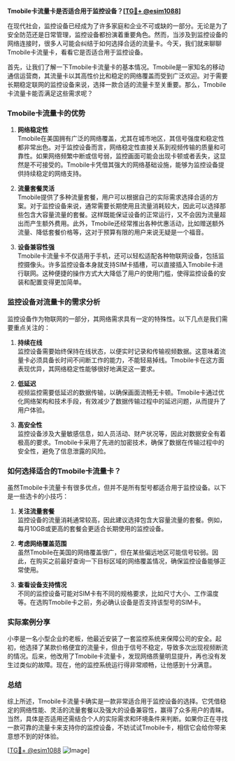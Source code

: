 **Tmobile卡流量卡是否适合用于监控设备？[[TG💪+ @esim1088](https://t.me/s/esim1088)]**

在现代社会，监控设备已经成为了许多家庭和企业不可或缺的一部分。无论是为了安全防范还是日常管理，监控设备都扮演着重要角色。然而，当涉及到监控设备的网络连接时，很多人可能会纠结于如何选择合适的流量卡。今天，我们就来聊聊Tmobile卡流量卡，看看它是否适合用于监控设备。

首先，让我们了解一下Tmobile卡流量卡的基本情况。Tmobile是一家知名的移动通信运营商，其流量卡以其高性价比和稳定的网络覆盖而受到广泛欢迎。对于需要长期稳定联网的监控设备来说，选择一款合适的流量卡至关重要。那么，Tmobile卡流量卡能否满足这些需求呢？

### Tmobile卡流量卡的优势

1. **网络稳定性**  
   Tmobile在美国拥有广泛的网络覆盖，尤其在城市地区，其信号强度和稳定性都非常出色。对于监控设备而言，网络稳定性直接关系到视频传输的质量和可靠性。如果网络频繁中断或信号弱，监控画面可能会出现卡顿或者丢失，这显然是不可接受的。Tmobile卡凭借其强大的网络基础设施，能够为监控设备提供持续稳定的网络支持。

2. **流量套餐灵活**  
   Tmobile提供了多种流量套餐，用户可以根据自己的实际需求选择合适的方案。对于监控设备来说，通常需要长期使用且流量消耗较大，因此可以选择那些包含大容量流量的套餐。这样既能保证设备的正常运行，又不会因为流量超出而产生额外费用。此外，Tmobile还经常推出各种优惠活动，比如赠送额外流量、降低套餐价格等，这对于预算有限的用户来说无疑是一个福音。

3. **设备兼容性强**  
   Tmobile卡流量卡不仅适用于手机，还可以轻松适配各种物联网设备，包括监控摄像头。许多监控设备本身就支持SIM卡插槽，可以直接插入Tmobile卡进行联网。这种便捷的操作方式大大降低了用户的使用门槛，使得监控设备的安装和配置变得更加简单。

### 监控设备对流量卡的需求分析

监控设备作为物联网的一部分，其网络需求具有一定的特殊性。以下几点是我们需要重点关注的：

1. **持续在线**  
   监控设备需要始终保持在线状态，以便实时记录和传输视频数据。这意味着流量卡必须具备长时间不间断工作的能力，不能轻易掉线。Tmobile卡在这方面表现优异，其网络稳定性能够很好地满足这一要求。

2. **低延迟**  
   视频监控需要低延迟的数据传输，以确保画面流畅无卡顿。Tmobile卡通过优化网络架构和技术手段，有效减少了数据传输过程中的延迟问题，从而提升了用户体验。

3. **高安全性**  
   监控设备涉及大量敏感信息，如人员活动、财产状况等，因此对数据安全有着极高的要求。Tmobile卡采用了先进的加密技术，确保了数据在传输过程中的安全性，避免了信息泄露的风险。

### 如何选择适合的Tmobile卡流量卡？

虽然Tmobile卡流量卡有很多优点，但并不是所有型号都适合用于监控设备。以下是一些选卡的小技巧：

1. **关注流量套餐**  
   监控设备的流量消耗通常较高，因此建议选择包含大容量流量的套餐。例如，每月10GB或更高的套餐会更适合长期使用的监控设备。

2. **考虑网络覆盖范围**  
   虽然Tmobile在美国的网络覆盖很广，但在某些偏远地区可能信号较弱。因此，在购买之前最好查询一下目标区域的网络覆盖情况，确保监控设备能够正常使用。

3. **查看设备支持情况**  
   不同的监控设备可能对SIM卡有不同的规格要求，比如尺寸大小、工作温度等。在选购Tmobile卡之前，务必确认设备是否支持该型号的SIM卡。

### 实际案例分享

小李是一名小型企业的老板，他最近安装了一套监控系统来保障公司的安全。起初，他选择了某款价格便宜的流量卡，但由于信号不稳定，导致多次出现视频断流的情况。后来，他改用了Tmobile卡流量卡，发现网络质量明显提升，再也没有发生过类似的故障。现在，他的监控系统运行得非常顺畅，让他感到十分满意。

### 总结

综上所述，Tmobile卡流量卡确实是一款非常适合用于监控设备的选择。它凭借稳定的网络性能、灵活的流量套餐以及强大的设备兼容性，赢得了众多用户的青睐。当然，具体是否适用还需结合个人的实际需求和环境条件来判断。如果你正在寻找一款可靠的流量卡来支持你的监控设备，不妨试试Tmobile卡，相信它会给你带来意想不到的好体验。

[[TG💪+ @esim1088](https://t.me/s/esim1088) ![Image](https://i.postimg.cc/4NQfJmqS/Snipaste-2025-05-13-00-14-12.png)]